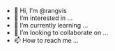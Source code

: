 - 👋 Hi, I’m @rangvis
- 👀 I’m interested in ...
- 🌱 I’m currently learning ...
- 💞️ I’m looking to collaborate on ...
- 📫 How to reach me ...

<!---
rangvis/rangvis is a ✨ special ✨ repository because its `README.md` (this file) appears on your GitHub profile.
You can click the Preview link to take a look at your changes.
--->
